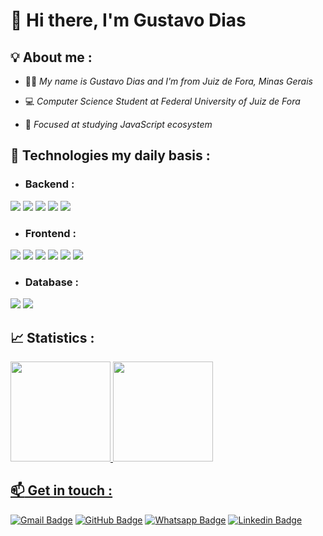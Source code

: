 # 👋 **Hi there, I'm Gustavo Dias**

## 💡 About me :
 - 👨‍💻 *My name is Gustavo Dias and I'm from Juiz de Fora, Minas Gerais* 

 - 💻 *Computer Science Student at Federal University of Juiz de Fora* 
  
 - 🚀 *Focused at studying JavaScript ecosystem*

## 🔮 Technologies my daily basis : 

- ### Backend :

<div text-align="justify">  
<img src="https://img.shields.io/badge/Node%20js-20232A?style=for-the-badge&logo=nodedotjs&logoColor=61DAFB" />
<img src="https://img.shields.io/badge/nestjs-20232A?style=for-the-badge&logo=nestjs&logoColor=61DAFB" />
<img src="https://img.shields.io/badge/Express%20js-20232A?style=for-the-badge&logo=express&logoColor=61DAFB"/>
<img src="https://img.shields.io/badge/Prisma-20232A?style=for-the-badge&logo=Prisma&logoColor=61DAFB"/>
<img src="https://img.shields.io/badge/Docker-20232A?style=for-the-badge&logo=docker&logoColor=61DAFB"/>
</div>
 
- ### Frontend :

<div text-align="justify">  
<img src="https://img.shields.io/badge/JavaScript-20232A?style=for-the-badge&logo=javascript&logoColor=61DAFB" />
<img src="https://img.shields.io/badge/TypeScript-20232A?style=for-the-badge&logo=typescript&logoColor=61DAFB" />
<img src="https://img.shields.io/badge/Tailwind_CSS-20232A?style=for-the-badge&logo=tailwind-css&logoColor=61DAFB" />
<img src="https://img.shields.io/badge/React-20232A?style=for-the-badge&logo=react&logoColor=61DAFB" />
<img src="https://img.shields.io/badge/next%20js-20232A?style=for-the-badge&logo=nextdotjs&logoColor=61DAFB" />
<img src="https://img.shields.io/badge/Sass-20232A?style=for-the-badge&logo=sass&logoColor=61DAFB" />
</div>

- ### Database :

<div text-align="justify">
<img src="https://img.shields.io/badge/PostgreSQL-20232A?style=for-the-badge&logo=postgresql&logoColor=61DAFB" />
<img src="https://img.shields.io/badge/MongoDB-20232A?style=for-the-badge&logo=mongodb&logoColor=61DAFB" />
</div>

## 📈 Statistics :

<div align="left">
  <a href="https://github.com/charmingruby">
  <img height="160em"  src="https://github-readme-stats.vercel.app/api?username=charmingruby&show_icons=true&theme=github_dark&include_all_commits=true&count_private=true"/>
  <img height="160em"  src="https://github-readme-stats.vercel.app/api/top-langs/?username=charmingruby&layout=compact&langs_count=5&theme=github_dark"/>
</div>

## :mailbox: Get in touch :	
 
[![Gmail Badge](https://img.shields.io/badge/Gmail-61DAFB?style=for-the-badge&logo=gmail&logoColor=white)](mailto:gustavodiasa2121@gmail.com) [![GitHub Badge](https://img.shields.io/badge/GitHub-61DAFB?style=for-the-badge&logo=github&logoColor=white)](https://github.com/charmingruby)   [![Whatsapp Badge](https://img.shields.io/badge/WhatsApp-61DAFB?style=for-the-badge&logo=whatsapp&logoColor=white)](https://api.whatsapp.com/send?phone=5532991100990) 
[![Linkedin Badge](https://img.shields.io/badge/LinkedIn-61DAFB?style=for-the-badge&logo=linkedin&logoColor=white)](https://www.linkedin.com/in/gustavo-dias21)
